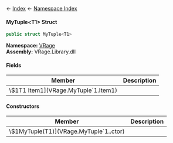 ← [Index](Api-Index) ← [Namespace Index](Namespace-Index)

#### MyTuple&lt;T1&gt; Struct

```csharp
public struct MyTuple<T1>
```

**Namespace:** [VRage](VRage)  
**Assembly:** VRage.Library.dll

#### Fields

|Member|Description|
|---|---|
|\\$1T1 Item1](VRage.MyTuple`1.Item1)||

#### Constructors

|Member|Description|
|---|---|
|\\$1MyTuple(T1)](VRage.MyTuple`1..ctor)||

